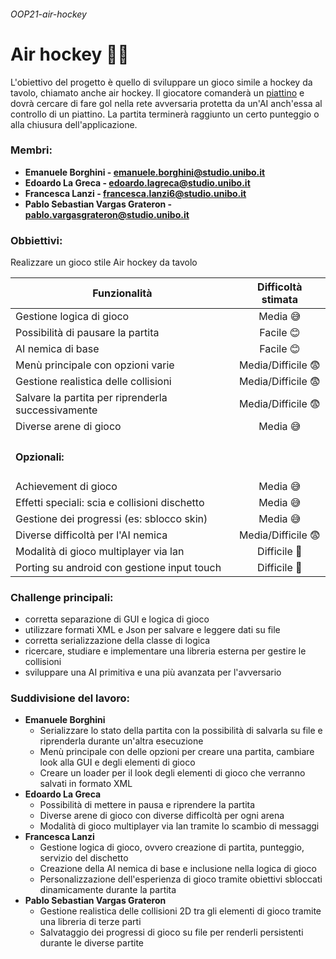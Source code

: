 ###### OOP21-air-hockey

<!--- LINK UTILI:

https://github.com/akullpp/awesome-java

--->

**<h1 > Air hockey 🥏🥅</h1>**

L'obiettivo del progetto è quello di sviluppare un gioco simile a hockey da tavolo, chiamato anche air hockey.
Il giocatore comanderà un [piattino](https://en.wikipedia.org/wiki/Air_hockey#/media/File:Air_Hockey_Mallet.jpg) e dovrà cercare di fare gol nella rete avversaria protetta da un'AI anch'essa al controllo di un piattino.
La partita terminerà raggiunto un certo punteggio o alla chiusura dell'applicazione.

**<h3> Membri: </h3>**

- **Emanuele Borghini - emanuele.borghini@studio.unibo.it**
- **Edoardo La Greca - edoardo.lagreca@studio.unibo.it**
- **Francesca Lanzi - francesca.lanzi6@studio.unibo.it**
- **Pablo Sebastian Vargas Grateron - pablo.vargasgrateron@studio.unibo.it**

**<h3> Obbiettivi: </h3>**
Realizzare un gioco stile Air hockey da tavolo

| Funzionalità                                          |   Difficoltà stimata  |
| ----------------------------------------------------- | :-------------------: |
| Gestione logica di gioco                              | Media 😅              |
| Possibilità di pausare la partita                     | Facile 😊             |
| AI nemica di base                                     | Facile 😊             |
| Menù principale con opzioni varie                     | Media/Difficile 😨    |
| Gestione realistica delle collisioni                  | Media/Difficile 😨    |
| Salvare la partita per riprenderla successivamente    | Media/Difficile 😨    |
| Diverse arene di gioco                                | Media 😅              |
| <h4> Opzionali: </h4>                                 |                       |
| Achievement di gioco                                  | Media 😅              |
| Effetti speciali: scia e collisioni dischetto         | Media 😅              |
| Gestione dei progressi (es: sblocco skin)             | Media 😅              |
| Diverse difficoltà per l'AI nemica                    | Media/Difficile 😨    |
| Modalità di gioco multiplayer via lan                 | Difficile 🥵          |
| Porting su android con gestione input touch           | Difficile 🥵          |

**<h3> Challenge principali: </h3>**
- corretta separazione di GUI e logica di gioco
- utilizzare formati XML e Json per salvare e leggere dati su file
- corretta serializzazione della classe di logica
- ricercare, studiare e implementare una libreria esterna per gestire le collisioni
- sviluppare una AI primitiva e una più avanzata per l'avversario

**<h3> Suddivisione del lavoro: </h3>**
- **Emanuele Borghini**
  - Serializzare lo stato della partita con la possibilità di salvarla su file e riprenderla durante un'altra esecuzione
  - Menù principale con delle opzioni per creare una partita, cambiare look alla GUI e degli elementi di gioco
  - Creare un loader per il look degli elementi di gioco che verranno salvati in formato XML
- **Edoardo La Greca**
  - Possibilità di mettere in pausa e riprendere la partita
  - Diverse arene di gioco con diverse difficoltà per ogni arena
  - Modalità di gioco multiplayer via lan tramite lo scambio di messaggi
- **Francesca Lanzi**
  - Gestione logica di gioco, ovvero creazione di partita, punteggio, servizio del dischetto
  - Creazione della AI nemica di base e inclusione nella logica di gioco
  - Personalizzazione dell'esperienza di gioco tramite obiettivi sbloccati dinamicamente durante la partita
- **Pablo Sebastian Vargas Grateron**
  - Gestione realistica delle collisioni 2D tra gli elementi di gioco tramite una libreria di terze parti
  - Salvataggio dei progressi di gioco su file per renderli persistenti durante le diverse partite
